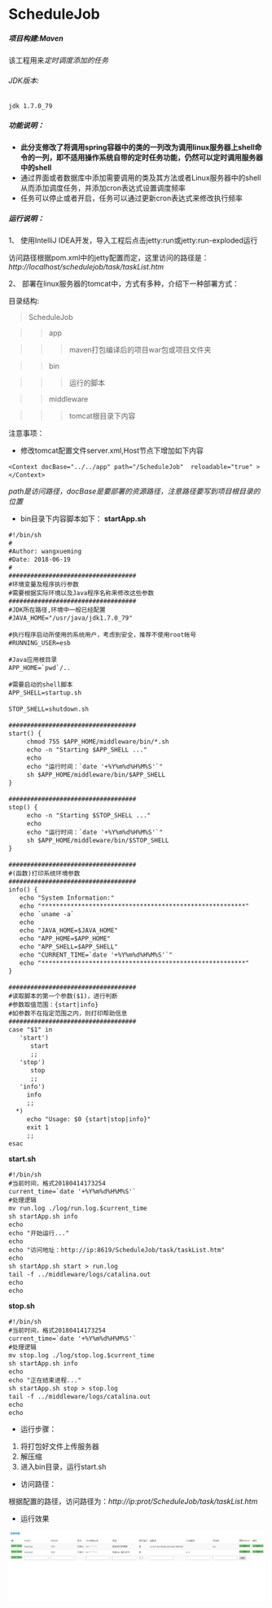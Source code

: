 # ScheduleJob

##### 项目构建:Maven

该工程用来*定时调度添加的任务*

###### JDK版本:

    jdk 1.7.0_79

##### 功能说明：

* **此分支修改了将调用spring容器中的类的一列改为调用linux服务器上shell命令的一列，即不适用操作系统自带的定时任务功能，仍然可以定时调用服务器中的shell**
* 通过界面或者数据库中添加需要调用的类及其方法或者Linux服务器中的shell从而添加调度任务，并添加cron表达式设置调度频率
* 任务可以停止或者开启，任务可以通过更新cron表达式来修改执行频率

##### 运行说明：

1、 使用IntelliJ IDEA开发，导入工程后点击jetty:run或jetty:run-exploded运行

访问路径根据pom.xml中的jetty配置而定，这里访问的路径是：_http://localhost/schedulejob/task/taskList.htm_

2、 部署在linux服务器的tomcat中，方式有多种，介绍下一种部署方式：

目录结构:

> ScheduleJob

>> app

>>> maven打包编译后的项目war包或项目文件夹

>> bin

>>> 运行的脚本

>> middleware

>>> tomcat根目录下内容

注意事项：

* 修改tomcat配置文件server.xml,Host节点下增加如下内容
```
<Context docBase="../../app" path="/ScheduleJob"  reloadable="true" ></Context>
```
_path是访问路径，docBase是要部署的资源路径，注意路径要写到项目根目录的位置_

* bin目录下内容脚本如下：
**startApp.sh**
```
#!/bin/sh
#
#Author: wangxueming
#Date: 2018-06-19
#
###################################
#环境变量及程序执行参数
#需要根据实际环境以及Java程序名称来修改这些参数
###################################
#JDK所在路径,环境中一般已经配置
#JAVA_HOME="/usr/java/jdk1.7.0_79"
 
#执行程序启动所使用的系统用户，考虑到安全，推荐不使用root帐号
#RUNNING_USER=esb
 
#Java应用根目录
APP_HOME=`pwd`/..

#需要启动的shell脚本
APP_SHELL=startup.sh

STOP_SHELL=shutdown.sh
 
###################################
start() {
     chmod 755 $APP_HOME/middleware/bin/*.sh
     echo -n "Starting $APP_SHELL ..."
     echo
     echo "运行时间：`date '+%Y%m%d%H%M%S'`"
     sh $APP_HOME/middleware/bin/$APP_SHELL
}
 
###################################
stop() {
     echo -n "Starting $STOP_SHELL ..."
     echo
     echo "运行时间：`date '+%Y%m%d%H%M%S'`"
     sh $APP_HOME/middleware/bin/$STOP_SHELL
}

###################################
#(函数)打印系统环境参数
###################################
info() {
   echo "System Information:"
   echo "********************************************************"
   echo `uname -a`
   echo
   echo "JAVA_HOME=$JAVA_HOME"
   echo "APP_HOME=$APP_HOME"
   echo "APP_SHELL=$APP_SHELL"
   echo "CURRENT_TIME=`date '+%Y%m%d%H%M%S'`"
   echo "********************************************************"
}
 
###################################
#读取脚本的第一个参数($1)，进行判断
#参数取值范围：{start|info}
#如参数不在指定范围之内，则打印帮助信息
###################################
case "$1" in
   'start')
      start
      ;;
   'stop')
      stop
      ;;
   'info')
     info
     ;;
  *)
     echo "Usage: $0 {start|stop|info}"
     exit 1
     ;;
esac

```
**start.sh**
```
#!/bin/sh
#当前时间，格式20180414173254
current_time=`date '+%Y%m%d%H%M%S'`
#处理逻辑
mv run.log ./log/run.log.$current_time
sh startApp.sh info
echo
echo "开始运行..."
echo
echo "访问地址：http://ip:8619/ScheduleJob/task/taskList.htm"
echo
sh startApp.sh start > run.log
tail -f ../middleware/logs/catalina.out
echo
echo

```
**stop.sh**
```
#!/bin/sh
#当前时间，格式20180414173254
current_time=`date '+%Y%m%d%H%M%S'`
#处理逻辑
mv stop.log ./log/stop.log.$current_time
sh startApp.sh info
echo
echo "正在结束进程..."
sh startApp.sh stop > stop.log
tail -f ../middleware/logs/catalina.out
echo
echo
```
* 运行步骤：

1. 将打包好文件上传服务器
2. 解压缩
3. 进入bin目录，运行start.sh

* 访问路径：

根据配置的路径，访问路径为：_http://ip:prot/ScheduleJob/task/taskList.htm_

* 运行效果

![image](https://github.com/eussi/ScheduleJob/blob/master/src/main/webapp/pic/run.PNG)
